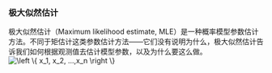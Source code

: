 ### 极大似然估计
极大似然估计（Maximum likelihood estimate, MLE）是一种概率模型参数估计方法。不同于矩估计这类参数估计方法——它们没有说明为什么，极大似然估计告诉我们如何根据观测值去估计模型参数，以及为什么要这么做。
<img src="https://latex.codecogs.com/gif.latex?\left&space;\{&space;x_1,&space;x_2,&space;...,x_n&space;\right&space;\}" title="\left \{ x_1, x_2, ...,x_n \right \}" />
